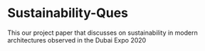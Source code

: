# Sustainability-Ques
This our project paper that discusses on sustainability in modern architectures observed in the Dubai Expo 2020
